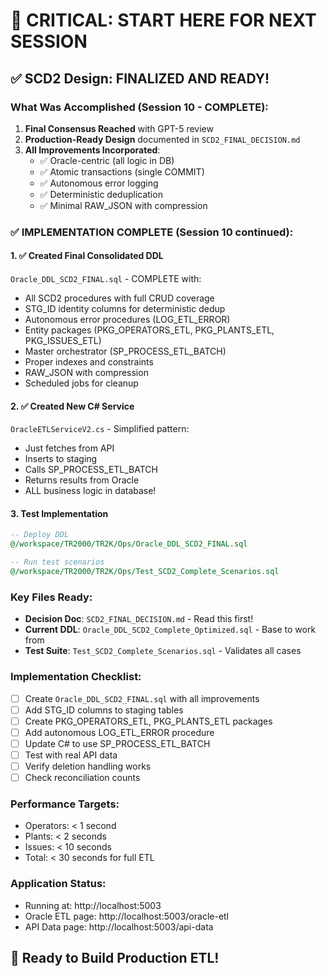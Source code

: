 # 🔴 CRITICAL: START HERE FOR NEXT SESSION

## ✅ SCD2 Design: FINALIZED AND READY!

### What Was Accomplished (Session 10 - COMPLETE):
1. **Final Consensus Reached** with GPT-5 review
2. **Production-Ready Design** documented in `SCD2_FINAL_DECISION.md`
3. **All Improvements Incorporated**:
   - ✅ Oracle-centric (all logic in DB)
   - ✅ Atomic transactions (single COMMIT)
   - ✅ Autonomous error logging
   - ✅ Deterministic deduplication
   - ✅ Minimal RAW_JSON with compression

### ✅ IMPLEMENTATION COMPLETE (Session 10 continued):

#### 1. ✅ Created Final Consolidated DDL
`Oracle_DDL_SCD2_FINAL.sql` - COMPLETE with:
- All SCD2 procedures with full CRUD coverage
- STG_ID identity columns for deterministic dedup
- Autonomous error procedures (LOG_ETL_ERROR)
- Entity packages (PKG_OPERATORS_ETL, PKG_PLANTS_ETL, PKG_ISSUES_ETL)
- Master orchestrator (SP_PROCESS_ETL_BATCH)
- Proper indexes and constraints
- RAW_JSON with compression
- Scheduled jobs for cleanup

#### 2. ✅ Created New C# Service
`OracleETLServiceV2.cs` - Simplified pattern:
- Just fetches from API
- Inserts to staging
- Calls SP_PROCESS_ETL_BATCH
- Returns results from Oracle
- ALL business logic in database!

#### 3. Test Implementation
```sql
-- Deploy DDL
@/workspace/TR2000/TR2K/Ops/Oracle_DDL_SCD2_FINAL.sql

-- Run test scenarios
@/workspace/TR2000/TR2K/Ops/Test_SCD2_Complete_Scenarios.sql
```

### Key Files Ready:
- **Decision Doc**: `SCD2_FINAL_DECISION.md` - Read this first!
- **Current DDL**: `Oracle_DDL_SCD2_Complete_Optimized.sql` - Base to work from
- **Test Suite**: `Test_SCD2_Complete_Scenarios.sql` - Validates all cases

### Implementation Checklist:
- [ ] Create `Oracle_DDL_SCD2_FINAL.sql` with all improvements
- [ ] Add STG_ID columns to staging tables
- [ ] Create PKG_OPERATORS_ETL, PKG_PLANTS_ETL packages
- [ ] Add autonomous LOG_ETL_ERROR procedure
- [ ] Update C# to use SP_PROCESS_ETL_BATCH
- [ ] Test with real API data
- [ ] Verify deletion handling works
- [ ] Check reconciliation counts

### Performance Targets:
- Operators: < 1 second
- Plants: < 2 seconds
- Issues: < 10 seconds
- Total: < 30 seconds for full ETL

### Application Status:
- Running at: http://localhost:5003
- Oracle ETL page: http://localhost:5003/oracle-etl
- API Data page: http://localhost:5003/api-data

## 🚀 Ready to Build Production ETL!